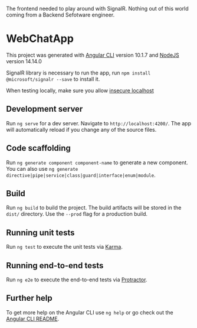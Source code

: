 The frontend needed to play around with SignalR. Nothing out of this world coming from a Backend Sefotware engineer.

# WebChatApp

This project was generated with [Angular CLI](https://github.com/angular/angular-cli) version 10.1.7 and [NodeJS](https://nodejs.org/en/download/) version 14.14.0

SignalR library is necessary to run the app, run `npm install @microsoft/signalr --save` to install it.

When testing locally, make sure you allow [insecure localhost](https://superuser.com/questions/772762/how-can-i-disable-security-checks-for-localhost)

## Development server

Run `ng serve` for a dev server. Navigate to `http://localhost:4200/`. The app will automatically reload if you change any of the source files.

## Code scaffolding

Run `ng generate component component-name` to generate a new component. You can also use `ng generate directive|pipe|service|class|guard|interface|enum|module`.

## Build

Run `ng build` to build the project. The build artifacts will be stored in the `dist/` directory. Use the `--prod` flag for a production build.

## Running unit tests

Run `ng test` to execute the unit tests via [Karma](https://karma-runner.github.io).

## Running end-to-end tests

Run `ng e2e` to execute the end-to-end tests via [Protractor](http://www.protractortest.org/).

## Further help

To get more help on the Angular CLI use `ng help` or go check out the [Angular CLI README](https://github.com/angular/angular-cli/blob/master/README.md).
